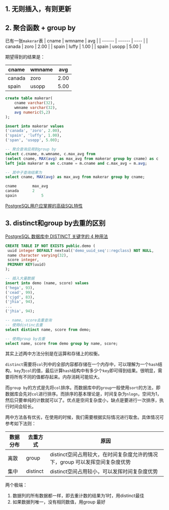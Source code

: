 ## 1. 无则插入，有则更新

## 2. 聚合函数 + group by


已有一张`makerar`表
| cname  | wmname | avg  |
| ------ | ------ | ---- |
| canada | zoro   | 2.00 |
| spain  | luffy  | 1.00 |
| spain  | usopp  | 5.00 |

期望得到的结果是：

| cname  | wmname | avg  |
| ------ | ------ | ---- |
| canada | zoro   | 2.00 |
| spain  | usopp  | 5.00 |

```sql
create table makerar(
	cname varchar(32),
	wmname varchar(32),
	avg numeric(5,2)
);

insert into makerar values
('canada', 'zoro', 2.00),
('spain', 'luffy', 1.00),
('span', 'usopp', 5.00);

-- 聚合查询且用到group by
select c.cname, m.wmname, c.max_avg from
(select cname, MAX(avg) as max_avg from makerar group by cname) as c
left join makerar m on c.cname = m.cname and c.max_avg = m.avg;

-- 其中子查询结果为
select cname, MAX(avg) as max_avg from makerar group by cname;

cname		max_avg
canada		2
spain			5
```

[PostgreSQL用户应掌握的高级SQL特性](https://dbaplus.cn/news-19-2183-1.html#:~:text=%E4%B8%80%E3%80%81PostgreSQL%E7%9A%84SQL%E9%AB%98%E7%BA%A7%E7%89%B9%E6%80%A7.%20%E8%BF%99%E4%B8%80%E9%83%A8%E5%88%86%E4%B8%BB%E8%A6%81%E4%BB%8B%E7%BB%8DPostgreSQL%E5%9C%A8SQL%E6%96%B9%E9%9D%A2%E7%9A%84%E9%AB%98%E7%BA%A7%E7%89%B9%E6%80%A7%EF%BC%8C%E4%BE%8B%E5%A6%82WITH%E6%9F%A5%E8%AF%A2%E3%80%81%E6%89%B9%E9%87%8F%E6%8F%92%E5%85%A5%E3%80%81RETURNING%E8%BF%94%E5%9B%9E%E4%BF%AE%E6%94%B9%E7%9A%84%E6%95%B0%E6%8D%AE%E3%80%81UPSERT%E3%80%81%E6%95%B0%E6%8D%AE%E6%8A%BD%E6%A0%B7%E3%80%81%E8%81%9A%E5%90%88%E5%87%BD%E6%95%B0%E3%80%81%E7%AA%97%E5%8F%A3%E5%87%BD%E6%95%B0%E7%AD%89%E3%80%82.%20WITH%E6%9F%A5%E8%AF%A2%E6%98%AFPostgreSQL%E6%94%AF%E6%8C%81%E7%9A%84%E9%AB%98%E7%BA%A7SQL%E7%89%B9%E6%80%A7%E4%B9%8B%E4%B8%80%EF%BC%8C%E8%BF%99%E4%B8%80%E7%89%B9%E6%80%A7%E5%B8%B8%E7%A7%B0%E4%B8%BACTE,%28Common%20Table%20Expressions%29%EF%BC%8CWITH%E6%9F%A5%E8%AF%A2%E5%9C%A8%E5%A4%8D%E6%9D%82%E6%9F%A5%E8%AF%A2%E4%B8%AD%E5%AE%9A%E4%B9%89%E4%B8%80%E4%B8%AA%E8%BE%85%E5%8A%A9%E8%AF%AD%E5%8F%A5%EF%BC%88%E5%8F%AF%E7%90%86%E8%A7%A3%E6%88%90%E5%9C%A8%E4%B8%80%E4%B8%AA%E6%9F%A5%E8%AF%A2%E4%B8%AD%E5%AE%9A%E4%B9%89%E7%9A%84%E4%B8%B4%E6%97%B6%E8%A1%A8%EF%BC%89%EF%BC%8C%E8%BF%99%E4%B8%80%E7%89%B9%E6%80%A7%E5%B8%B8%E7%94%A8%E4%BA%8E%E5%A4%8D%E6%9D%82%E6%9F%A5%E8%AF%A2%E6%88%96%E9%80%92%E5%BD%92%E6%9F%A5%E8%AF%A2%E5%BA%94%E7%94%A8%E5%9C%BA%E6%99%AF%E3%80%82.)

## 3. distinct和group by去重的区别

[PostgreSQL 数据库中 DISTINCT 关键字的 4 种用法](https://blog.csdn.net/horses/article/details/108884556)

   ```sql
   CREATE TABLE IF NOT EXISTS public.demo (
   	uuid integer DEFAULT nextval('demo_uuid_seq'::regclass) NOT NULL,
   	name character varying(32),
   	score integer,
   	PRIMARY KEY(uuid)
   );
   
   -- 插入大量数据
   insert into demo (name, score) values 
   ('hega', 93),
   ('cead', 99),
   ('cjgd', 83),
   ('jhia', 94),
   ...
   ('jhia', 94);
   
   -- name, score去重查询
   -- 使用distinc去重
   select distinct name, score from demo;
   
   -- 使用group by去重
   select name, score from demo group by name, score;
   ```

其实上述两中方法分别是在运算和存储上的权衡。

`distinct`需要将`col`列中的全部内容都存储在一个内存中，可以理解为一个`hash`结构，`key`为`col`的值，最后计算`hash`结构中有多少个`key`即可得到结果。很明显，需要将所有不同的值都存起来。内存消耗可能较大。

而`group by`的方式是先将`col`排序。而数据库中的`group`一般使用`sort`的方法，即数据库会先对`col`进行排序。而排序的基本理论是，时间复杂为`nlogn`，空间为1，然后只要单纯的计数就可以了。优点是空间复杂度小，缺点是要进行一次排序，执行时间会较长。

两中方法各有优劣，在使用的时候，我们需要根据实际情况进行取舍。具体情况可参考如下法则：

| 数据分布 | 去重方式 | 原因                                                         |
| -------- | -------- | ------------------------------------------------------------ |
| 离散     | group    | distinct空间占用较大，在时间复杂度允许的情况下，group 可以发挥空间复杂度优势 |
| 集中     | distinct | distinct空间占用较小，可以发挥时间复杂度优势                 |

两个极端：

1. 数据列的所有数据都一样，即去重计数的结果为1时，用distinct最佳
1. 如果数据列唯一，没有相同数值，用group 最好